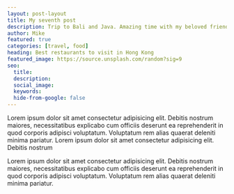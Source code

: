 ```yaml
---
layout: post-layout
title: My seventh post
description: Trip to Bali and Java. Amazing time with my beloved friend. Jeserunt ea reprehenderit in quod corporis adipisci voluptatum. 
author: Mike
featured: true
categories: [travel, food]
heading: Best restaurants to visit in Hong Kong
featured_image: https://source.unsplash.com/random?sig=9
seo:
  title:
  description:
  social_image:
  keywords:
  hide-from-google: false
---
```

 

Lorem ipsum dolor sit amet consectetur adipisicing elit. Debitis nostrum maiores, necessitatibus explicabo cum officiis deserunt ea reprehenderit in quod corporis adipisci voluptatum. Voluptatum rem alias quaerat deleniti minima pariatur. Lorem ipsum dolor sit amet consectetur adipisicing elit. Debitis nostrum 

Lorem ipsum dolor sit amet consectetur adipisicing elit. Debitis nostrum maiores, necessitatibus explicabo cum officiis deserunt ea reprehenderit in quod corporis adipisci voluptatum. Voluptatum rem alias quaerat deleniti minima pariatur.

<div class="grid padded-t-05">
  <div class="col-6 bg-image bg-studio tall-80 border-white"> </div>
  <div class="col-6 bg-image bg-hk tall-80 border-white"> </div>
</div>  
